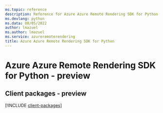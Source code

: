 ```yaml
---
ms.topic: reference
description: Reference for Azure Azure Remote Rendering SDK for Python
ms.devlang: python
ms.data: 08/05/2022
author: lmazuel
ms.author: lmazuel
ms.service: azureremoterendering
title: Azure Azure Remote Rendering SDK for Python
---
```

# Azure Azure Remote Rendering SDK for Python - preview

## Client packages - preview
[!INCLUDE [client-packages](azure-remote-rendering-client-index.md)]